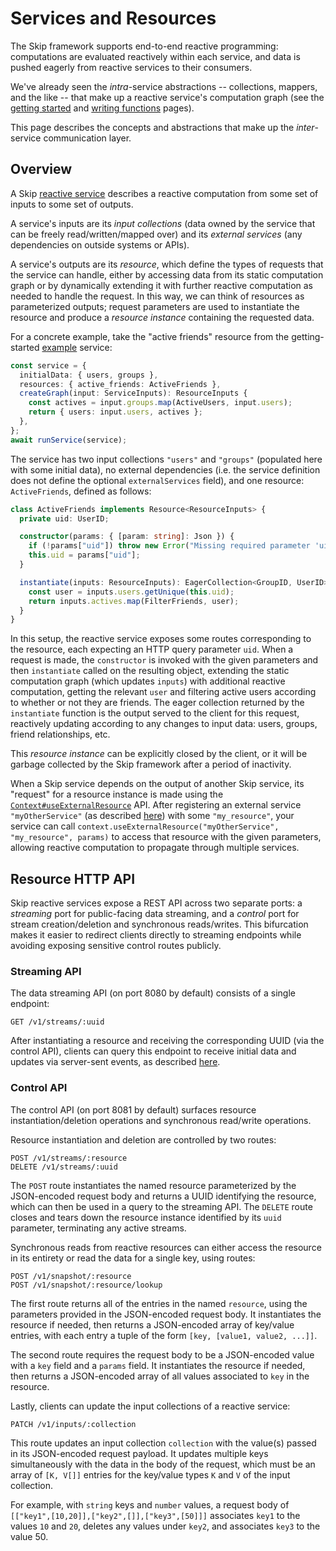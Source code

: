 # Services and Resources

The Skip framework supports end-to-end reactive programming: computations are evaluated reactively within each service, and data is pushed eagerly from reactive services to their consumers.

We've already seen the _intra_-service abstractions -- collections, mappers, and the like -- that make up a reactive service's computation graph (see the [getting started](getting_started.md) and [writing functions](functions.md) pages).

This page describes the concepts and abstractions that make up the _inter_-service communication layer.

## Overview

A Skip [reactive service](api/api/interfaces/SkipService) describes a reactive computation from some set of inputs to some set of outputs.

A service's inputs are its *input collections* (data owned by the service that can be freely read/written/mapped over) and its *external services* (any dependencies on outside systems or APIs).

A service's outputs are its *resource*, which define the types of requests that the service can handle, either by accessing data from its static computation graph or by dynamically extending it with further reactive computation as needed to handle the request.
In this way, we can think of resources as parameterized outputs; request parameters are used to instantiate the resource and produce a *resource instance* containing the requested data.

For a concrete example, take the "active friends" resource from the getting-started [example](getting_started.md#the-anatomy-of-a-skip-service) service:

```typescript
const service = {
  initialData: { users, groups },
  resources: { active_friends: ActiveFriends },
  createGraph(input: ServiceInputs): ResourceInputs {
    const actives = input.groups.map(ActiveUsers, input.users);
    return { users: input.users, actives };
  },
};
await runService(service);
```

The service has two input collections `"users"` and `"groups"` (populated here with some initial data), no external dependencies (i.e. the service definition does not define the optional `externalServices` field), and one resource: `ActiveFriends`, defined as follows:

```typescript
class ActiveFriends implements Resource<ResourceInputs> {
  private uid: UserID;

  constructor(params: { [param: string]: Json }) {
    if (!params["uid"]) throw new Error("Missing required parameter 'uid'");
    this.uid = params["uid"];
  }

  instantiate(inputs: ResourceInputs): EagerCollection<GroupID, UserID> {
    const user = inputs.users.getUnique(this.uid);
    return inputs.actives.map(FilterFriends, user);
  }
}
```

In this setup, the reactive service exposes some routes corresponding to the resource, each expecting an HTTP query parameter `uid`.
When a request is made, the `constructor` is invoked with the given parameters and then `instantiate` called on the resulting object, extending the static computation graph (which updates `inputs`) with additional reactive computation, getting the relevant `user` and filtering active users according to whether or not they are friends.
The eager collection returned by the `instantiate` function is the output served to the client for this request, reactively updating according to any changes to input data: users, groups, friend relationships, etc.

This _resource instance_ can be explicitly closed by the client, or it will be garbage collected by the Skip framework after a period of inactivity.

When a Skip service depends on the output of another Skip service, its "request" for a resource instance is made using the [`Context#useExternalResource`](api/api/interfaces/Context#useexternalresource) API.
After registering an external service `"myOtherService"` (as described [here](externals.md)) with some `"my_resource"`, your service can call `context.useExternalResource("myOtherService", "my_resource", params)` to access that resource with the given parameters, allowing reactive computation to propagate through multiple services.

## Resource HTTP API

Skip reactive services expose a REST API across two separate ports: a *streaming* port for public-facing data streaming, and a *control* port for stream creation/deletion and synchronous reads/writes.
This bifurcation makes it easier to redirect clients directly to streaming endpoints while avoiding exposing sensitive control routes publicly.

### Streaming API

The data streaming API (on port 8080 by default) consists of a single endpoint:

```
GET /v1/streams/:uuid
```

After instantiating a resource and receiving the corresponding UUID (via the control API), clients can query this endpoint to receive initial data and updates via server-sent events, as described [here](client.md).

### Control API

The control API (on port 8081 by default) surfaces resource instantiation/deletion operations and synchronous read/write operations.

Resource instantiation and deletion are controlled by two routes:

```
POST /v1/streams/:resource
DELETE /v1/streams/:uuid
```

The `POST` route instantiates the named resource parameterized by the JSON-encoded request body and returns a UUID identifying the resource, which can then be used in a query to the streaming API.
The `DELETE` route closes and tears down the resource instance identified by its `uuid` parameter, terminating any active streams.

Synchronous reads from reactive resources can either access the resource in its entirety or read the data for a single key, using routes:

```
POST /v1/snapshot/:resource
POST /v1/snapshot/:resource/lookup
```

The first route returns all of the entries in the named `resource`, using the parameters provided in the JSON-encoded request body.
It instantiates the resource if needed, then returns a JSON-encoded array of key/value entries, with each entry a tuple of the form `[key, [value1, value2, ...]]`.

The second route requires the request body to be a JSON-encoded value with a `key` field and a `params` field.
It instantiates the resource if needed, then returns a JSON-encoded array of all values associated to `key` in the resource.

Lastly, clients can update the input collections of a reactive service:

```
PATCH /v1/inputs/:collection
```

This route updates an input collection `collection` with the value(s) passed in its JSON-encoded request payload.
It updates multiple keys simultaneously with the data in the body of the request, which must be an array of `[K, V[]]` entries for the key/value types `K` and `V` of the input collection.

For example, with `string` keys and `number` values, a request body of `[["key1",[10,20]],["key2",[]],["key3",[50]]]` associates `key1` to the values `10` and `20`, deletes any values under `key2`, and associates `key3` to the value 50.
